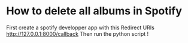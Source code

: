 # How to delete all albums in Spotify
First create a spotify developper app with this Redirect URIs http://127.0.0.1:8000/callback
Then run the python script !
